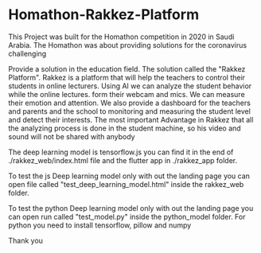 # Homathon-Rakkez-Platform
This Project was built for the Homathon competition in 2020 in Saudi Arabia. The Homathon was about providing solutions for the coronavirus challenging

Provide a solution in the education field. The solution called the "Rakkez Platform". Rakkez is a platform that will help the teachers to control their students in online lecturers. Using AI we can analyze the student behavior while the online lectures. form their webcam and mics. We can measure their emotion and attention. We also provide a dashboard for the teachers and parents and the school to monitoring and measuring the student level and detect their interests. The most important Advantage in Rakkez that all the analyzing process is done in the student machine, so his video and sound will not be shared with anybody

The deep learning model is tensorflow.js you can find it in the end of ./rakkez_web/index.html file 
and the flutter app in ./rakkez_app folder.

To test the js Deep learning model only with out the landing page you can open file called "test_deep_learning_model.html" inside the rakkez_web folder.

To test the python Deep learning model only with out the landing page you can open run called "test_model.py" inside the python_model folder.
For python you need to install tensorflow, pillow and numpy

Thank you 
